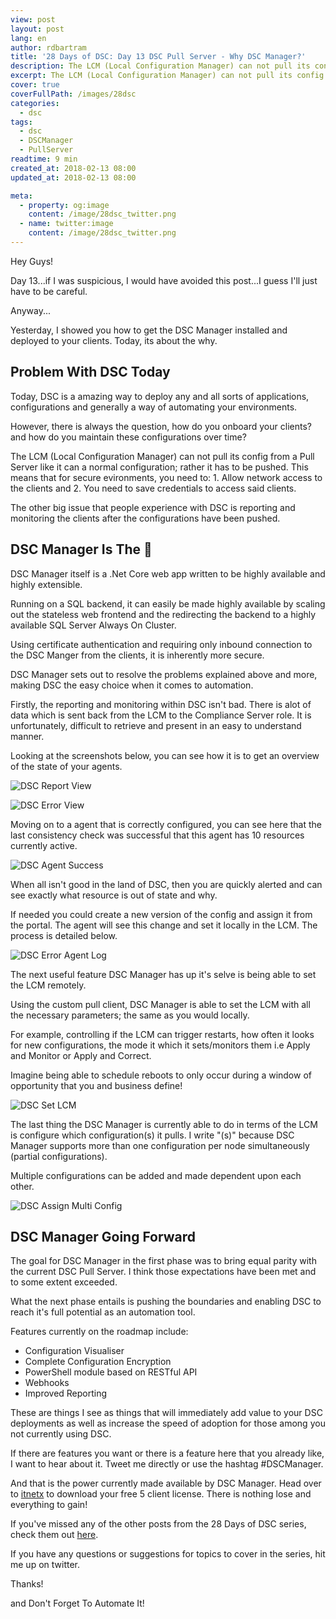 ```yaml
---
view: post
layout: post
lang: en
author: rdbartram
title: '28 Days of DSC: Day 13 DSC Pull Server - Why DSC Manager?'
description: The LCM (Local Configuration Manager) can not pull its config from a Pull Server like it can a normal configuration; rather it has to be pushed
excerpt: The LCM (Local Configuration Manager) can not pull its config from a Pull Server like it can a normal configuration; rather it has to be pushed
cover: true
coverFullPath: /images/28dsc
categories:
  - dsc
tags:
  - dsc
  - DSCManager
  - PullServer
readtime: 9 min
created_at: 2018-02-13 08:00
updated_at: 2018-02-13 08:00

meta:
  - property: og:image
    content: /image/28dsc_twitter.png
  - name: twitter:image
    content: /image/28dsc_twitter.png
---
```


Hey Guys!

Day 13...if I was suspicious, I would have avoided this post...I guess I'll just have to be careful.

Anyway...

Yesterday, I showed you how to get the DSC Manager installed and deployed to your clients. Today, its about the why.

## Problem With DSC Today
Today, DSC is a amazing way to deploy any and all sorts of applications, configurations and generally a way of automating your environments.

However, there is always the question, how do you onboard your clients? and how do you maintain these configurations over time?

The LCM (Local Configuration Manager) can not pull its config from a Pull Server like it can a normal configuration; rather it has to be pushed. This means that for secure evironments, you need to: 1. Allow network access to the clients and 2. You need to save credentials to access said clients.

The other big issue that people experience with DSC is reporting and monitoring the clients after the configurations have been pushed.

## DSC Manager Is The 🔑

DSC Manager itself is a .Net Core web app written to be highly available and highly extensible.

Running on a SQL backend, it can easily be made highly available by scaling out the stateless web frontend and the redirecting the backend to a highly available SQL Server Always On Cluster.

Using certificate authentication and requiring only inbound connection to the DSC Manger from the clients, it is inherently more secure.

DSC Manager sets out to resolve the problems explained above and more, making DSC the easy choice when it comes to automation.

Firstly, the reporting and monitoring within DSC isn't bad. There is alot of data which is sent back from the LCM to the Compliance Server role. It is unfortunately, difficult to retrieve and present in an easy to understand manner.

Looking at the screenshots below, you can see how it is to get an overview of the state of your agents.

![DSC Report View](./images/DSCReportView.png)

![DSC Error View](./images/DSCErrorView.png)

Moving on to a agent that is correctly configured, you can see here that the last consistency check was successful that this agent has 10 resources currently active.

![DSC Agent Success](./images/DSCAgentSuccess.png)

When all isn't good in the land of DSC, then you are quickly alerted and can see exactly what resource is out of state and why.

If needed you could create a new version of the config and assign it from the portal. The agent will see this change and set it locally in the LCM. The process is detailed below.

![DSC Error Agent Log](./images/DSCErrorAgentLog.png)

The next useful feature DSC Manager has up it's selve is being able to set the LCM remotely.

Using the custom pull client, DSC Manager is able to set the LCM with all the necessary parameters; the same as you would locally.

For example, controlling if the LCM can trigger restarts, how often it looks for new configurations, the mode it which it sets/monitors them i.e Apply and Monitor or Apply and Correct.

Imagine being able to schedule reboots to only occur during a window of opportunity that you and business define!

![DSC Set LCM](./images/DSCSetLCM.png)

The last thing the DSC Manager is currently able to do in terms of the LCM is configure which configuration(s) it pulls. I write "(s)" because DSC Manager supports more than one configuration per node simultaneously (partial configurations).

Multiple configurations can be added and made dependent upon each other.

![DSC Assign Multi Config](./images/DSCAssignMultiConfig.png)

## DSC Manager Going Forward
The goal for DSC Manager in the first phase was to bring equal parity with the current DSC Pull Server. I think those expectations have been met and to some extent exceeded.

What the next phase entails is pushing the boundaries and enabling DSC to reach it's full potential as an automation tool.

Features currently on the roadmap include:

- Configuration Visualiser
- Complete Configuration Encryption
- PowerShell module based on RESTful API
- Webhooks
- Improved Reporting

These are things I see as things that will immediately add value to your DSC deployments as well as increase the speed of adoption for those among you not currently using DSC.

If there are features you want or there is a feature here that you already like, I want to hear about it. Tweet me directly or use the hashtag #DSCManager.

And that is the power currently made available by DSC Manager. Head over to [itnetx](http://itnetx.ch/products/dsc-manager/) to download your free 5 client license. There is nothing lose and everything to gain!

If you've missed any of the other posts from the 28 Days of DSC series, check them out [here](/posts/?tag=dsc).

If you have any questions or suggestions for topics to cover in the series, hit me up on twitter.

Thanks!

and Don't Forget To Automate It!
